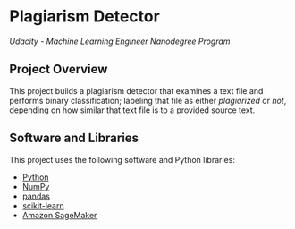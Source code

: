 # Plagiarism Detector
*Udacity - Machine Learning Engineer Nanodegree Program*

## Project Overview
This project builds a plagiarism detector that examines a text file and performs binary classification; labeling that file as either *plagiarized* or *not*, depending on how similar that text file is to a provided source text.

## Software and Libraries

This project uses the following software and Python libraries:

* [Python](https://www.python.org/downloads/release/python-364/)
* [NumPy](http://www.numpy.org/)
* [pandas](https://pandas.pydata.org/)
* [scikit-learn](https://scikit-learn.org/0.17/install.html)
* [Amazon SageMaker](https://aws.amazon.com/sagemaker/)
